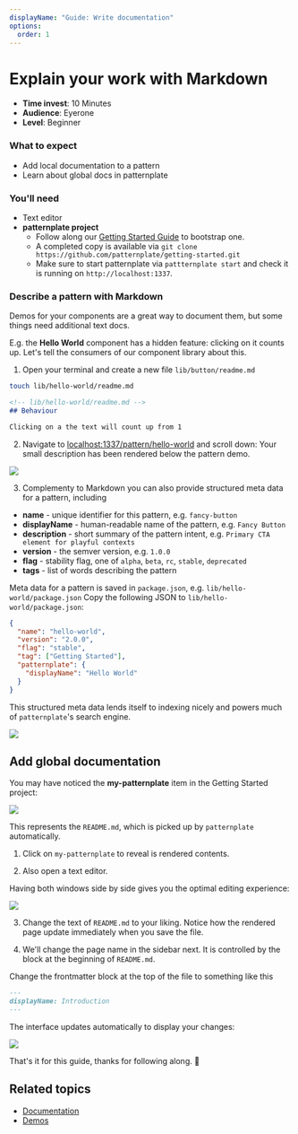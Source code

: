 ```yaml
---
displayName: "Guide: Write documentation"
options:
  order: 1
---
```


# Explain your work with Markdown

* **Time invest**: 10 Minutes
* **Audience**: Eyerone
* **Level**: Beginner

### What to expect

* Add local documentation to a pattern
* Learn about global docs in patternplate

### You'll need

* Text editor
* **patternplate project**
  * Follow along our [Getting Started Guide](./doc/docs/guides/getting-started) to bootstrap one.
  * A completed copy is available via `git clone https://github.com/patternplate/getting-started.git`
  * Make sure to start patternplate via `pattternplate start` and check it is running on `http://localhost:1337`.

### Describe a pattern with Markdown

Demos for your components are a great way to document them, but some things need additional text docs. 

E.g. the **Hello World** component has a hidden feature: clicking on it
counts up. Let's tell the consumers of our component library about this.

1. Open your terminal and create a new file `lib/button/readme.md` 

  ```bash
  touch lib/hello-world/readme.md
  ```

  ```md
  <!-- lib/hello-world/readme.md -->
  ## Behaviour

  Clicking on a the text will count up from 1
  ```

2. Navigate to [localhost:1337/pattern/hello-world](http://localhost:1337/pattern/hello-world?navigation-enabled=true&patterns-enabled=true) and scroll down: Your small description has been rendered below the pattern demo.

![](https://patternplate.github.io/media/images/screenshot-doc-pattern-markdown.png)

3. Complementy to Markdown you can also provide structured meta data for a pattern, including

  * **name** - unique identifier for this pattern, e.g. `fancy-button`
  * **displayName** - human-readable name of the pattern, e.g. `Fancy Button`
  * **description** - short summary of the pattern intent, e.g. `Primary CTA element for playful contexts`
  * **version** - the semver version, e.g. `1.0.0`
  * **flag** - stability flag, one of `alpha`, `beta`, `rc`, `stable`, `deprecated`
  * **tags** - list of words describing the pattern

  Meta data for a pattern is saved in `package.json`, e.g. `lib/hello-world/package.json`
  Copy the following JSON to `lib/hello-world/package.json`:

  ```json
  {
    "name": "hello-world",
    "version": "2.0.0",
    "flag": "stable",
    "tag": ["Getting Started"],
    "patternplate": {
      "displayName": "Hello World"
    }
  }
  ```

  This structured meta data lends itself to indexing nicely and powers much of 
  `patternplate`'s search engine.

![](https://patternplate.github.io/media/images/screenshot-doc-pattern-json.png)

## Add global documentation

You may have noticed the **my-patternplate** item in the Getting Started project:

![](https://patternplate.github.io/media/images/screenshot-doc-global.png)

This represents the `README.md`, which is picked up by `patternplate` automatically.

1. Click on `my-patternplate` to reveal is rendered contents. 

2. Also open a text editor.

  Having both windows side by side gives you the optimal editing experience:

  ![](https://patternplate.github.io/media/images/screenshot-doc-global-side-by-side.png)

3. Change the text of `README.md` to your liking. Notice how the rendered page
update immediately when you save the file.

4. We'll change the page name in the sidebar next. It is controlled by the block
at the beginning of `README.md`. 

  Change the frontmatter block at the top of the file to something like this

```md
---
displayName: Introduction
---
```

  The interface updates automatically to display your changes:

  ![](https://patternplate.github.io/media/images/screenshot-doc-global-introduction.png)

That's it for this guide, thanks for following along. :bow:

## Related topics

* [Documentation](./doc/docs/reference/documentation)
* [Demos](./doc/docs/reference/demos)
